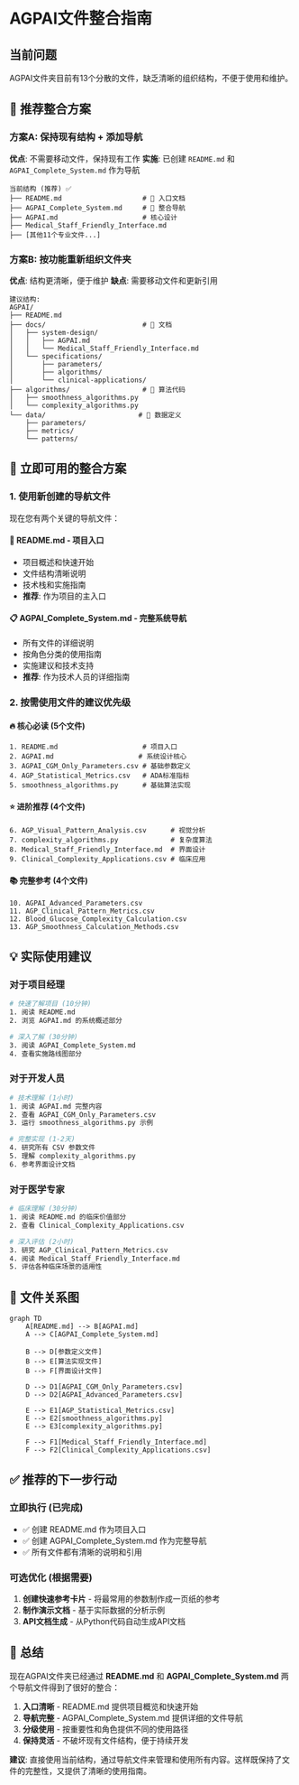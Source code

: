 # AGPAI文件整合指南

## 当前问题
AGPAI文件夹目前有13个分散的文件，缺乏清晰的组织结构，不便于使用和维护。

## 🎯 推荐整合方案

### 方案A: 保持现有结构 + 添加导航
**优点**: 不需要移动文件，保持现有工作
**实施**: 已创建 `README.md` 和 `AGPAI_Complete_System.md` 作为导航

```
当前结构 (推荐) ✅
├── README.md                    # 📍 入口文档
├── AGPAI_Complete_System.md     # 📍 整合导航
├── AGPAI.md                     # 核心设计
├── Medical_Staff_Friendly_Interface.md
├── [其他11个专业文件...]
```

### 方案B: 按功能重新组织文件夹
**优点**: 结构更清晰，便于维护
**缺点**: 需要移动文件和更新引用

```
建议结构:
AGPAI/
├── README.md
├── docs/                        # 📁 文档
│   ├── system-design/
│   │   ├── AGPAI.md
│   │   └── Medical_Staff_Friendly_Interface.md
│   └── specifications/
│       ├── parameters/
│       ├── algorithms/
│       └── clinical-applications/
├── algorithms/                  # 📁 算法代码
│   ├── smoothness_algorithms.py
│   └── complexity_algorithms.py
└── data/                       # 📁 数据定义
    ├── parameters/
    ├── metrics/
    └── patterns/
```

## 🚀 立即可用的整合方案

### 1. 使用新创建的导航文件
现在您有两个关键的导航文件：

#### 📖 README.md - 项目入口
- 项目概述和快速开始
- 文件结构清晰说明  
- 技术栈和实施指南
- **推荐**: 作为项目的主入口

#### 📋 AGPAI_Complete_System.md - 完整系统导航
- 所有文件的详细说明
- 按角色分类的使用指南
- 实施建议和技术支持
- **推荐**: 作为技术人员的详细指南

### 2. 按需使用文件的建议优先级

#### 🔥 核心必读 (5个文件)
```
1. README.md                     # 项目入口
2. AGPAI.md                     # 系统设计核心
3. AGPAI_CGM_Only_Parameters.csv # 基础参数定义
4. AGP_Statistical_Metrics.csv   # ADA标准指标
5. smoothness_algorithms.py      # 基础算法实现
```

#### ⭐ 进阶推荐 (4个文件)
```
6. AGP_Visual_Pattern_Analysis.csv      # 视觉分析
7. complexity_algorithms.py             # 复杂度算法
8. Medical_Staff_Friendly_Interface.md  # 界面设计
9. Clinical_Complexity_Applications.csv # 临床应用
```

#### 📚 完整参考 (4个文件)
```
10. AGPAI_Advanced_Parameters.csv
11. AGP_Clinical_Pattern_Metrics.csv
12. Blood_Glucose_Complexity_Calculation.csv
13. AGP_Smoothness_Calculation_Methods.csv
```

## 💡 实际使用建议

### 对于项目经理
```bash
# 快速了解项目 (10分钟)
1. 阅读 README.md
2. 浏览 AGPAI.md 的系统概述部分

# 深入了解 (30分钟)  
3. 阅读 AGPAI_Complete_System.md
4. 查看实施路线图部分
```

### 对于开发人员
```bash
# 技术理解 (1小时)
1. 阅读 AGPAI.md 完整内容
2. 查看 AGPAI_CGM_Only_Parameters.csv
3. 运行 smoothness_algorithms.py 示例

# 完整实现 (1-2天)
4. 研究所有 CSV 参数文件
5. 理解 complexity_algorithms.py
6. 参考界面设计文档
```

### 对于医学专家
```bash
# 临床理解 (30分钟)
1. 阅读 README.md 的临床价值部分
2. 查看 Clinical_Complexity_Applications.csv

# 深入评估 (2小时)
3. 研究 AGP_Clinical_Pattern_Metrics.csv
4. 阅读 Medical_Staff_Friendly_Interface.md
5. 评估各种临床场景的适用性
```

## 🔧 文件关系图

```mermaid
graph TD
    A[README.md] --> B[AGPAI.md]
    A --> C[AGPAI_Complete_System.md]
    
    B --> D[参数定义文件]
    B --> E[算法实现文件]
    B --> F[界面设计文件]
    
    D --> D1[AGPAI_CGM_Only_Parameters.csv]
    D --> D2[AGPAI_Advanced_Parameters.csv]
    
    E --> E1[AGP_Statistical_Metrics.csv]
    E --> E2[smoothness_algorithms.py]
    E --> E3[complexity_algorithms.py]
    
    F --> F1[Medical_Staff_Friendly_Interface.md]
    F --> F2[Clinical_Complexity_Applications.csv]
```

## ✅ 推荐的下一步行动

### 立即执行 (已完成)
- ✅ 创建 README.md 作为项目入口
- ✅ 创建 AGPAI_Complete_System.md 作为完整导航
- ✅ 所有文件都有清晰的说明和引用

### 可选优化 (根据需要)
1. **创建快速参考卡片** - 将最常用的参数制作成一页纸的参考
2. **制作演示文档** - 基于实际数据的分析示例
3. **API文档生成** - 从Python代码自动生成API文档

## 🎯 总结

现在AGPAI文件夹已经通过 **README.md** 和 **AGPAI_Complete_System.md** 两个导航文件得到了很好的整合：

1. **入口清晰** - README.md 提供项目概览和快速开始
2. **导航完整** - AGPAI_Complete_System.md 提供详细的文件导航
3. **分级使用** - 按重要性和角色提供不同的使用路径
4. **保持灵活** - 不破坏现有文件结构，便于持续开发

**建议**: 直接使用当前结构，通过导航文件来管理和使用所有内容。这样既保持了文件的完整性，又提供了清晰的使用指南。